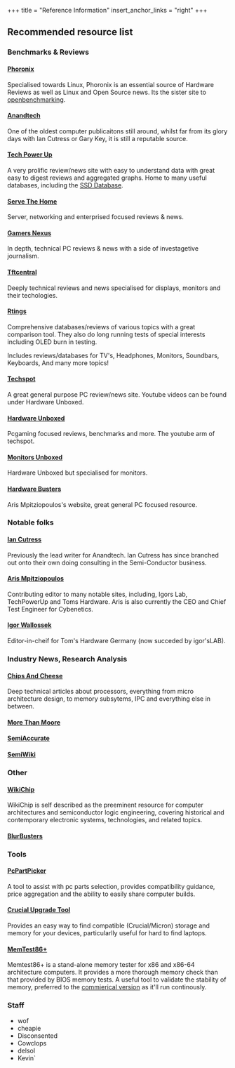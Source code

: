 +++
title = "Reference Information"
insert_anchor_links = "right"
+++

## Recommended resource list

### Benchmarks & Reviews

#### [Phoronix](https://www.phoronix.com/)

Specialised towards Linux, Phoronix is an essential source of Hardware Reviews as well as Linux and Open Source news. Its the sister site to [openbenchmarking](https://openbenchmarking.org).

#### [Anandtech](https://www.anandtech.com/)

One of the oldest computer publicaitons still around, whilst far from its glory days with Ian Cutress or Gary Key, it is still a reputable source.
#### [Tech Power Up](https://www.techpowerup.com/)

A very prolific review/news site with easy to understand data with great easy to digest reviews and aggregated graphs. Home to many useful databases, including the [SSD Database](https://www.techpowerup.com/ssd-specs/).

#### [Serve The Home](https://servethehome.com/)

Server, networking and enterprised focused reviews & news.

#### [Gamers Nexus](https://www.gamersnexus.net/)

In depth, technical PC reviews & news with a side of investagetive journalism.

#### [Tftcentral](https://tftcentral.co.uk/)

Deeply technical reviews and news specialised for displays, monitors and their techologies.

#### [Rtings](https://www.rtings.com/)

Comprehensive databases/reviews of various topics with a great comparison tool. They also do long running tests of special interests including OLED burn in testing.

Includes reviews/databases for TV's, Headphones, Monitors, Soundbars, Keyboards, And many more topics!

#### [Techspot](https://techspot.com)

A great general purpose PC review/news site. Youtube videos can be found under Hardware Unboxed.

#### [Hardware Unboxed](https://www.youtube.com/c/Hardwareunboxednow/videos)

Pcgaming focused reviews, benchmarks and more. The youtube arm of techspot.

#### [Monitors Unboxed](https://www.youtube.com/channel/UCDKLZBNM9XZ7pHPZF9D8xDQ)

Hardware Unboxed but specialised for monitors.

#### [Hardware Busters](https://hwbusters.com/)

Aris Mpitziopoulos's website, great general PC focused resource.

### Notable folks

#### [Ian Cutress](https://morethanmoore.substack.com)

  Previously the lead writer for Anandtech. Ian Cutress has since branched out onto their own doing consulting in the Semi-Conductor business.
  
#### [Aris Mpitziopoulos](https://www.tomshardware.com/author/aris-mpitziopoulos)

  Contributing editor to many notable sites, including, Igors Lab, TechPowerUp and Toms Hardware. Aris is also currently the CEO and Chief Test Engineer for Cybenetics.
  
#### [Igor Wallossek](https://www.igorslab.de/en/author/igor-wallossek/)

  Editor-in-cheif for Tom's Hardware Germany (now succeded by igor'sLAB).

### Industry News, Research Analysis

#### [Chips And Cheese](https://chipsandcheese.com/)

Deep technical articles about processors, everything from micro architecture design, to memory subsytems, IPC and everything else in between.
#### [More Than Moore](https://morethanmoore.substack.com/)
#### [SemiAccurate](https://semiaccurate.com/)
#### [SemiWiki](https://semiwiki.com)


### Other 

#### [WikiChip](https://en.wikichip.org/)
  
  WikiChip is self described as the preeminent resource for computer architectures and semiconductor logic engineering, covering historical and contemporary electronic systems, technologies, and related topics.

#### [BlurBusters](https://blurbusters.com/)

### Tools

#### [PcPartPicker](https://pcpartpicker.com/)
  
  A tool to assist with pc parts selection, provides compatibility guidance, price aggregation and the ability to easily share computer builds.
  
#### [Crucial Upgrade Tool](https://www.crucial.com/upgrades)
 
  Provides an easy way to find compatible (Crucial/Micron) storage and memory for your devices, particularlly useful for hard to find laptops.

#### [MemTest86+](https://www.memtest.org/)

  Memtest86+ is a stand-alone memory tester for x86 and x86-64 architecture computers. It provides a more thorough memory check than that provided by BIOS memory tests.
  A useful tool to validate the stability of memory, preferred to the [commierical version](https://www.memtest86.com/) as it'll run continously.

### Staff

- wof
- cheapie
- Disconsented
- Cowclops
- delsol
- Kevin`
